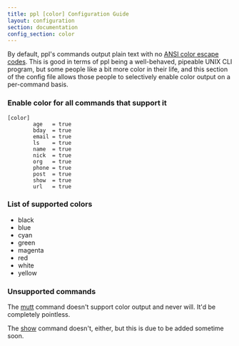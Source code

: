 ```yaml
---
title: ppl [color] Configuration Guide
layout: configuration
section: documentation
config_section: color
---
```


By default, ppl's commands output plain text with no [ANSI color escape
codes](http://en.wikipedia.org/wiki/ANSI_escape_code). This is good in terms of
ppl being a well-behaved, pipeable UNIX CLI program, but some people like a bit
more color in their life, and this section of the config file allows those
people to selectively enable color output on a per-command basis.

### Enable color for all commands that support it

    [color]
            age   = true
            bday  = true
            email = true
            ls    = true
            name  = true
            nick  = true
            org   = true
            phone = true
            post  = true
            show  = true
            url   = true

### List of supported colors

* black
* blue
* cyan
* green
* magenta
* red
* white
* yellow

### Unsupported commands

The [mutt](/documentation/commands/mutt) command doesn't support color output
and never will. It'd be completely pointless.

The [show](/documentation/commands/show) command doesn't, either, but this is
due to be added sometime soon.

